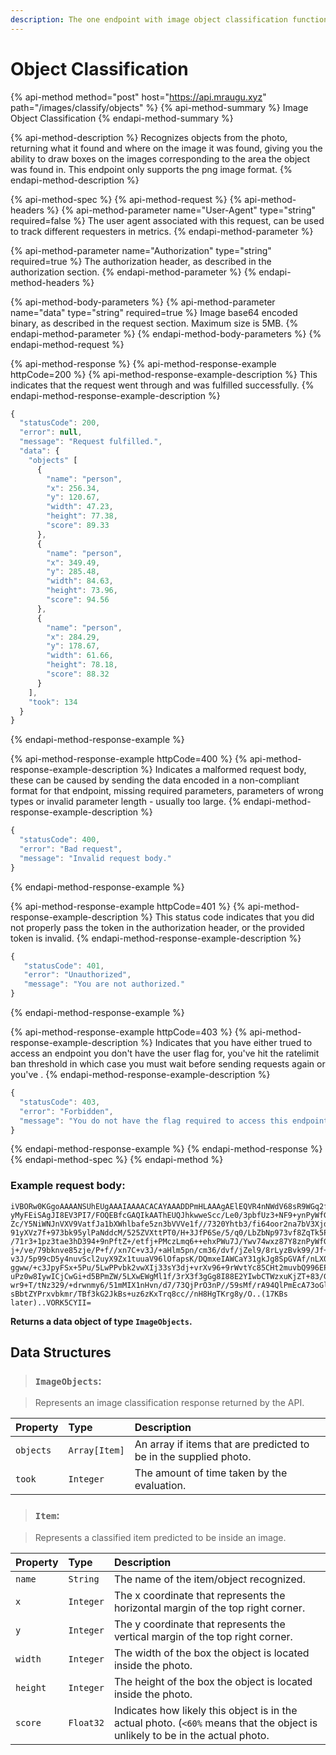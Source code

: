 ```yaml
---
description: The one endpoint with image object classification functionality.
---
```


# Object Classification

{% api-method method="post" host="https://api.mraugu.xyz" path="/images/classify/objects" %}
{% api-method-summary %}
Image Object Classification
{% endapi-method-summary %}

{% api-method-description %}
Recognizes objects from the photo, returning what it found and where on the image it was found, giving you the ability to draw boxes on the images corresponding to the area the object was found in. This endpoint only supports the png image format.
{% endapi-method-description %}

{% api-method-spec %}
{% api-method-request %}
{% api-method-headers %}
{% api-method-parameter name="User-Agent" type="string" required=false %}
The user agent associated with this request, can be used to track different requesters in metrics.
{% endapi-method-parameter %}

{% api-method-parameter name="Authorization" type="string" required=true %}
The authorization header, as described in the authorization section.
{% endapi-method-parameter %}
{% endapi-method-headers %}

{% api-method-body-parameters %}
{% api-method-parameter name="data" type="string" required=true %}
Image base64 encoded binary, as described in the request section. Maximum size is 5MB.
{% endapi-method-parameter %}
{% endapi-method-body-parameters %}
{% endapi-method-request %}

{% api-method-response %}
{% api-method-response-example httpCode=200 %}
{% api-method-response-example-description %}
This indicates that the request went through and was fulfilled successfully.
{% endapi-method-response-example-description %}

```javascript
{
  "statusCode": 200,
  "error": null,
  "message": "Request fulfilled.",
  "data": {
    "objects" [
      {
        "name": "person",
        "x": 256.34,
        "y": 120.67,
        "width": 47.23,
        "height": 77.38,
        "score": 89.33
      },
      {
        "name": "person",
        "x": 349.49,
        "y": 285.48,
        "width": 84.63,
        "height": 73.96,
        "score": 94.56
      },
      {
        "name": "person",
        "x": 284.29,
        "y": 178.67,
        "width": 61.66,
        "height": 78.18,
        "score": 88.32
      }
    ],
    "took": 134
  }
}
```
{% endapi-method-response-example %}

{% api-method-response-example httpCode=400 %}
{% api-method-response-example-description %}
Indicates a malformed request body, these can be caused by sending the data encoded in a non-compliant format for that endpoint, missing required parameters, parameters of wrong types or invalid parameter length - usually too large.
{% endapi-method-response-example-description %}

```javascript
{
  "statusCode": 400,
  "error": "Bad request",
  "message": "Invalid request body."
}
```
{% endapi-method-response-example %}

{% api-method-response-example httpCode=401 %}
{% api-method-response-example-description %}
This status code indicates that you did not properly pass the token in the authorization header, or the provided token is invalid.
{% endapi-method-response-example-description %}

```javascript
{
   "statusCode": 401,
   "error": "Unauthorized",
   "message": "You are not authorized."
}
```
{% endapi-method-response-example %}

{% api-method-response-example httpCode=403 %}
{% api-method-response-example-description %}
Indicates that you have either trued to access an endpoint you don't have the user flag for, you've hit the ratelimit ban threshold in which case you must wait before sending requests again or you've .
{% endapi-method-response-example-description %}

```javascript
{
  "statusCode": 403,
  "error": "Forbidden",
  "message": "You do not have the flag required to access this endpoint. Please refer to the documentation at https://docs.mraugu.xyz/ for more information."   
}
```
{% endapi-method-response-example %}
{% endapi-method-response %}
{% endapi-method-spec %}
{% endapi-method %}

### Example request body:

```text
iVBORw0KGgoAAAANSUhEUgAAAIAAAACACAYAAADDPmHLAAAgAElEQVR4nNWdV68sR9WGq2fGGDDBgDE55
yMyFEiSAgJI8EV3PI7/FOQEBfcGAQIkAAThEUQJhkwweScc/Le0/3pbfUz3+NF9+ynPyWfGkefccWMgNj
Zc/Y5NiWNJnVXV9VatfJa1bXWhlbafe5zn3bVVVe1f//7320Yhtb3/fi64oor2na7bV3Xjd9Xq1Vbr9fj
91yXVz7f+973bk95ylPaNddcM/525ZVXttPT0/H+3JfP6Se/5/q0/LbZbNp973vf8ZqTk5Px+z3ucY/d8
/71r3+1pz3tae3hD394+9nPftZ+/etfj+PMczLmq6++ehxPWu7J/Ywv74wxz87Y8znPyWfGkefccccd43
j+/ve/79bknve85zje/P+f//xn7C+v3J/+aHlm5pn/cm36/dvf/jZel9/8rLyzBvk99/Jf+mS8GUvGRMt
v3J/5p99cD5y4nuvScl2uyX9Zx1tuuaV96lOfapsK/DQmxeIAWCaY31gkJg8SpGVAf/nLX0bg5XMWMgNj
ggww/+c3JpyFSx+5Pu/5LwPPvbk2vwXIj33sY3dj+vrXv96+9rWvtYc85CHt2muvbQ996EPHa/OMe93rX
uPz0w8IywICjCwGi+d5BPmZW/5LXwEWgMl1f/3rX3f3gGg8I88E2YIwbCTWzxuKjZT+83/G/s9//nOHAK
wr9+T/tNz329/+drwnmy6/51mMIX1nHvn/d7/73QjPrO3nP//59sMf/rA94QlPmEcA73oGlAFmEbxruBY      
sBbtZYPrxvbkmr/TBf3kG2JkBs+uz6zKxTrq8cc//nH8HgTKrg8y/O..(17KBs later)..VORK5CYII=
```

**Returns a data object of type `ImageObjects`.**

## Data Structures

> ### `ImageObjects`:

> Represents an image classification response returned by the API.

| Property | Type | Description |
| :--- | :--- | :--- |
| `objects` | `Array[Item]` | An array if items that are predicted to be in the supplied photo. |
| `took` | `Integer` | The amount of time taken by the evaluation. |

> ### `Item`:

> Represents a classified item predicted to be inside an image.

| Property | Type | Description |
| :--- | :--- | :--- |
| `name` | `String` | The name of the item/object recognized. |
| `x` | `Integer` | The x coordinate that represents the horizontal margin of the top right corner. |
| `y` | `Integer` | The y coordinate that represents the vertical margin of the top right corner.  |
| `width` | `Integer` | The width of the box the object is located inside the photo. |
| `height` | `Integer` | The height of the box the object is located inside the photo. |
| `score` | `Float32` | Indicates how likely this object is in the actual photo. \(`<60%` means that the object is unlikely to be in the actual photo. |


